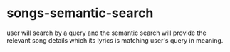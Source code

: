 # songs-semantic-search
user will search by a query and the semantic search will provide the relevant song details which its lyrics is matching user's query in meaning.
